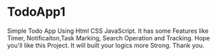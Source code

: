 # TodoApp1
Simple Todo App Using Html CSS JavaScript.   It has some Features like Timer,  Notificaiton,Task Marking, Search Operation and Tracking. 
Hope you'll like this Project.  It will built your logics more Strong. Thank you. 

